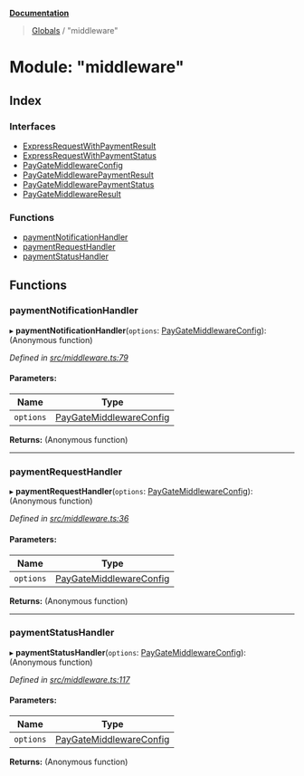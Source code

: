 **[Documentation](../README.md)**

> [Globals](../README.md) / "middleware"

# Module: "middleware"

## Index

### Interfaces

- [ExpressRequestWithPaymentResult](../interfaces/_middleware_.expressrequestwithpaymentresult.md)
- [ExpressRequestWithPaymentStatus](../interfaces/_middleware_.expressrequestwithpaymentstatus.md)
- [PayGateMiddlewareConfig](../interfaces/_middleware_.paygatemiddlewareconfig.md)
- [PayGateMiddlewarePaymentResult](../interfaces/_middleware_.paygatemiddlewarepaymentresult.md)
- [PayGateMiddlewarePaymentStatus](../interfaces/_middleware_.paygatemiddlewarepaymentstatus.md)
- [PayGateMiddlewareResult](../interfaces/_middleware_.paygatemiddlewareresult.md)

### Functions

- [paymentNotificationHandler](_middleware_.md#paymentnotificationhandler)
- [paymentRequestHandler](_middleware_.md#paymentrequesthandler)
- [paymentStatusHandler](_middleware_.md#paymentstatushandler)

## Functions

### paymentNotificationHandler

▸ **paymentNotificationHandler**(`options`: [PayGateMiddlewareConfig](../interfaces/_middleware_.paygatemiddlewareconfig.md)): (Anonymous function)

_Defined in [src/middleware.ts:79](https://github.com/distributhor/paygate-sdk/blob/1278863/src/middleware.ts#L79)_

#### Parameters:

| Name      | Type                                                                             |
| --------- | -------------------------------------------------------------------------------- |
| `options` | [PayGateMiddlewareConfig](../interfaces/_middleware_.paygatemiddlewareconfig.md) |

**Returns:** (Anonymous function)

---

### paymentRequestHandler

▸ **paymentRequestHandler**(`options`: [PayGateMiddlewareConfig](../interfaces/_middleware_.paygatemiddlewareconfig.md)): (Anonymous function)

_Defined in [src/middleware.ts:36](https://github.com/distributhor/paygate-sdk/blob/1278863/src/middleware.ts#L36)_

#### Parameters:

| Name      | Type                                                                             |
| --------- | -------------------------------------------------------------------------------- |
| `options` | [PayGateMiddlewareConfig](../interfaces/_middleware_.paygatemiddlewareconfig.md) |

**Returns:** (Anonymous function)

---

### paymentStatusHandler

▸ **paymentStatusHandler**(`options`: [PayGateMiddlewareConfig](../interfaces/_middleware_.paygatemiddlewareconfig.md)): (Anonymous function)

_Defined in [src/middleware.ts:117](https://github.com/distributhor/paygate-sdk/blob/1278863/src/middleware.ts#L117)_

#### Parameters:

| Name      | Type                                                                             |
| --------- | -------------------------------------------------------------------------------- |
| `options` | [PayGateMiddlewareConfig](../interfaces/_middleware_.paygatemiddlewareconfig.md) |

**Returns:** (Anonymous function)
